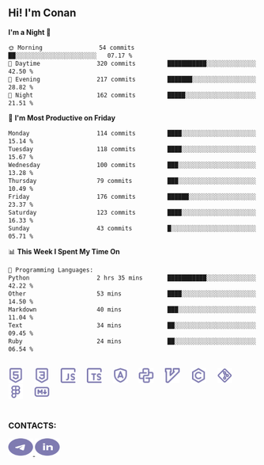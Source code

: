 ## Hi! I'm Conan

<!--START_SECTION:waka-->
**I'm a Night 🦉** 

```text
🌞 Morning                54 commits          ██░░░░░░░░░░░░░░░░░░░░░░░   07.17 % 
🌆 Daytime                320 commits         ███████████░░░░░░░░░░░░░░   42.50 % 
🌃 Evening                217 commits         ███████░░░░░░░░░░░░░░░░░░   28.82 % 
🌙 Night                  162 commits         █████░░░░░░░░░░░░░░░░░░░░   21.51 % 
```
📅 **I'm Most Productive on Friday** 

```text
Monday                   114 commits         ████░░░░░░░░░░░░░░░░░░░░░   15.14 % 
Tuesday                  118 commits         ████░░░░░░░░░░░░░░░░░░░░░   15.67 % 
Wednesday                100 commits         ███░░░░░░░░░░░░░░░░░░░░░░   13.28 % 
Thursday                 79 commits          ███░░░░░░░░░░░░░░░░░░░░░░   10.49 % 
Friday                   176 commits         ██████░░░░░░░░░░░░░░░░░░░   23.37 % 
Saturday                 123 commits         ████░░░░░░░░░░░░░░░░░░░░░   16.33 % 
Sunday                   43 commits          █░░░░░░░░░░░░░░░░░░░░░░░░   05.71 % 
```


📊 **This Week I Spent My Time On** 

```text
💬 Programming Languages: 
Python                   2 hrs 35 mins       ███████████░░░░░░░░░░░░░░   42.22 % 
Other                    53 mins             ████░░░░░░░░░░░░░░░░░░░░░   14.50 % 
Markdown                 40 mins             ███░░░░░░░░░░░░░░░░░░░░░░   11.04 % 
Text                     34 mins             ██░░░░░░░░░░░░░░░░░░░░░░░   09.45 % 
Ruby                     24 mins             ██░░░░░░░░░░░░░░░░░░░░░░░   06.54 % 
```


<!--END_SECTION:waka-->


<br>

<div align="left">
  <img src="icons/skills/html.svg" height="30" alt="html5"/>
  <img width="15"/>
  <img src="icons/skills/css.svg" height="30" alt="css"/>
    <img width="15"/>
  <img src="icons/skills/javascript.svg" height="30" alt="javascript"/>
  <img width="15"/>
  <img src="icons/skills/typescript.svg" height="30" alt="typescript"/>
  <img width="15"/>
  <img src="icons/skills/angular.svg" height="30" alt="angular"/>
  <img width="15"/>
  <img src="icons/skills/python.svg" height="30" alt="python"/>
  <img width="15"/>
  <img src="icons/skills/vim.svg" height="30" alt="vim"  />
  <img width="15"/>
  <img src="icons/skills/c.svg" height="30" alt="c"/>
  <img width="15"/>
  <img src="icons/skills/git.svg" height="30" alt="git"/>
  <img width="15"/>
  <img src="icons/skills/figma.svg" height="30" alt="figma"/>
  <img width="15"/>
  <img src="icons/skills/markdown.svg" height="30" alt="markdown"/>
</div>

<br>


### CONTACTS:

<div align="left">
  <a href="https://t.me/gkkconan">
    <img src="icons/contacts/telegram.svg" width="50" height="35" alt="telegram"/>
  </a>
  <a href="https://www.linkedin.com/in/gkkconan">
    <img src="icons/contacts/linkedin.svg" width="50" height="35" alt="linkedin"/>
  </a>
</div>
